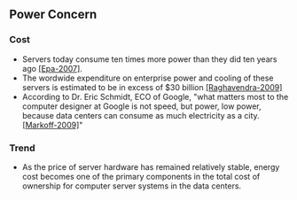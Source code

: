 Power Concern
---

### Cost
- Servers today consume ten times more power than they did ten years ago [[Epa-2007]](https://github.com/hxwang/Seminar/blob/master/Paper-Summary/US-EPA-Report-on-Server-and-Data-Center-Energy-Efficiency.md).
- The wordwide expenditure on enterprise power and cooling of these servers is estimated to be in excess of $30 billion [[Raghavendra-2009]](https://github.com/hxwang/Seminar/blob/master/Paper-Summary/RaR08-No-Power-Struggles-Coordinated-Multi-Level-Management-for-the-Data-Center.md)
- According to Dr. Eric Schmidt, ECO of Google, "what matters most to the computer designer at Google is not speed, but power, low power, because data centers can consume as much electricity as a city. [[Markoff-2009]](https://github.com/hxwang/Seminar/blob/master/Paper-Summary/MarkoffL02_Intel's-Huge-Bet-Turns-Iffy.md)"


### Trend
- As the price of server hardware has remained relatively stable, energy cost becomes one of the primary components in the total cost of ownership for computer server systems in the data centers. 

### 
